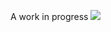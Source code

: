A work in progress
![](https://github.com/abhiabhi94/idea-fare/workflows/Continous%20Integration/badge.svg)
